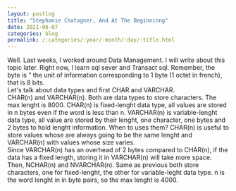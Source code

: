 ```yaml
---
layout: postlog
title: "Stephanie Chatagner, And At The Beginninng"
date: 2021-06-07
categories: blog
permalink: /:categories/:year/:month/:day/:title.html
---
```


Well. Last weeks, I worked around Data Management. I will write about this  topic later. Right now, I learn sql sever  and Transact sql. Remember, the byte is " the unit of information corresponding to 1 byte (1 octet in french), that is 8 bits.    
Let's talk about  data types and first CHAR and VARCHAR.       
CHAR(n) and VARCHAR(n). Both are data types  to store characters.  The max lenght is  8000. 
CHAR(n) is fixed-lenght data type, all values are stored in n bytes even if  the word is less than n.
VARCHAR(n) is  variable-lenght data type, all value are stored by their lenght,  one character, one bytes and 2 bytes to hold lenght information. When to uses them?
CHAR(n) is useful to store values whose are always going to be the same lenght and VARCHAR(n) with values whose size varies.   
Since VARCHAR(n) has an overhead of 2 bytes compared to CHAR(n), if the data has a fixed length, storing it in VARCHAR(n) will take more space.
Then, NCHAR(n) and NVARCHAR(n). Same as previous both store characters,  one for fixed-lenght, the other for  variable-leght data type.  n is the word lenght in in byte pairs, so the max lenght is 4000.  




